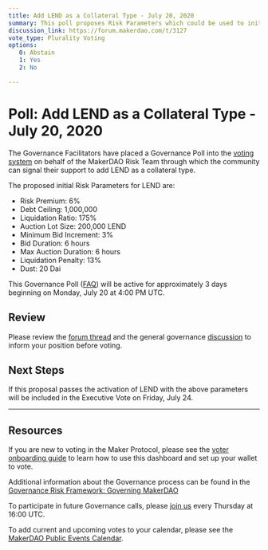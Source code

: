 ```yaml
---
title: Add LEND as a Collateral Type - July 20, 2020
summary: This poll proposes Risk Parameters which could be used to initialize LEND as a new asset class.
discussion_link: https://forum.makerdao.com/t/3127
vote_type: Plurality Voting
options:
   0: Abstain
   1: Yes
   2: No

---
```

# Poll: Add LEND as a Collateral Type - July 20, 2020

The Governance Facilitators have placed a Governance Poll into the [voting system](https://vote.makerdao.com/polling) on behalf of the MakerDAO Risk Team through which the community can signal their support to add LEND as a collateral type.

The proposed initial Risk Parameters for LEND are:

- Risk Premium: 6%
- Debt Ceiling: 1,000,000
- Liquidation Ratio: 175%
- Auction Lot Size: 200,000 LEND
- Minimum Bid Increment: 3%
- Bid Duration: 6 hours
- Max Auction Duration: 6 hours
- Liquidation Penalty: 13%
- Dust: 20 Dai

This Governance Poll ([FAQ](https://community-development.makerdao.com/makerdao-scd-faqs/scd-faqs/governance)) will be active for approximately 3 days beginning on Monday, July 20 at 4:00 PM UTC.

## Review

Please review the [forum thread](https://forum.makerdao.com/t/3127) and the general governance [discussion](https://forum.makerdao.com/c/governance) to inform your position before voting.

## Next Steps

If this proposal passes the activation of LEND with the above parameters will be included in the Executive Vote on Friday, July 24.

---

## Resources

If you are new to voting in the Maker Protocol, please see the [voter onboarding guide](https://community-development.makerdao.com/onboarding/voter-onboarding) to learn how to use this dashboard and set up your wallet to vote.

Additional information about the Governance process can be found in the [Governance Risk Framework: Governing MakerDAO](https://community-development.makerdao.com/governance/governance-risk-framework)

To participate in future Governance calls, please [join us](https://community-development.makerdao.com/governance/governance-and-risk-meetings) every Thursday at 16:00 UTC.

To add current and upcoming votes to your calendar, please see the [MakerDAO Public Events Calendar](https://calendar.google.com/calendar/embed?src=makerdao.com_3efhm2ghipksegl009ktniomdk%40group.calendar.google.com&ctz=America%2FLos_Angeles).
